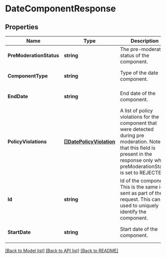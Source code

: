 # DateComponentResponse

## Properties
Name | Type | Description | Notes
------------ | ------------- | ------------- | -------------
**PreModerationStatus** | **string** | The pre-moderation status of the component. | [optional] [default to null]
**ComponentType** | **string** | Type of the date component. | [optional] [default to null]
**EndDate** | **string** | End date of the component. | [optional] [default to null]
**PolicyViolations** | [**[]DatePolicyViolation**](DatePolicyViolation.md) | A list of policy violations for the component that were detected during pre moderation. Note that this field is present in the response only when preModerationStatus is set to REJECTED. | [optional] [default to null]
**Id** | **string** | Id of the component. This is the same id sent as part of the request. This can be used to uniquely identify the component. | [optional] [default to null]
**StartDate** | **string** | Start date of the component. | [optional] [default to null]

[[Back to Model list]](../README.md#documentation-for-models) [[Back to API list]](../README.md#documentation-for-api-endpoints) [[Back to README]](../README.md)

